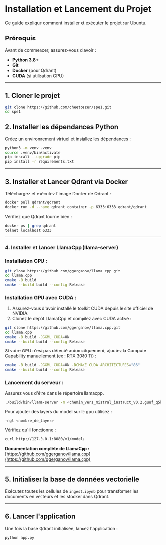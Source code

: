 # Installation et Lancement du Projet

Ce guide explique comment installer et exécuter le projet sur Ubuntu.

## Prérequis

Avant de commencer, assurez-vous d'avoir :
- **Python 3.8+**
- **Git**
- **Docker** (pour Qdrant)
- **CUDA** (si utilisation GPU)

---

## 1. Cloner le projet

```bash
git clone https://github.com/cheetoszer/spe1.git
cd spe1
```

## 2. Installer les dépendances Python

Créez un environnement virtuel et installez les dépendances :

```bash
python3 -m venv .venv
source .venv/bin/activate
pip install --upgrade pip
pip install -r requirements.txt
```

---

## 3. Installer et Lancer Qdrant via Docker

Téléchargez et exécutez l'image Docker de Qdrant :

```bash
docker pull qdrant/qdrant
docker run -d --name qdrant_container -p 6333:6333 qdrant/qdrant
```

Vérifiez que Qdrant tourne bien :

```bash
docker ps | grep qdrant
telnet localhost 6333
```

---

### 4. Installer et Lancer LlamaCpp (llama-server)

### Installation CPU :

```bash
git clone https://github.com/ggerganov/llama.cpp.git
cd llama.cpp
cmake -B build
cmake --build build --config Release
```

### Installation GPU avec CUDA :

1. Assurez-vous d'avoir installé le toolkit CUDA depuis le site officiel de NVIDIA.
2. Clonez le dépôt LlamaCpp et compilez avec CUDA activé :

```bash
git clone https://github.com/ggerganov/llama.cpp.git
cd llama.cpp
cmake -B build -DGGML_CUDA=ON
cmake --build build --config Release
```

Si votre GPU n'est pas détecté automatiquement, ajoutez la Compute Capability manuellement (ex : RTX 3080 Ti) :

```bash
cmake -B build -DGGML_CUDA=ON -DCMAKE_CUDA_ARCHITECTURES="86"
cmake --build build --config Release
```

### Lancement du serveur :

Assurez vous d'être dans le répertoire llamacpp.

```bash
./build/bin/llama-server -m <chemin_vers_mistral_instruct_v0.2.guuf_q5km.gguf>
```
Pour ajouter des layers du model sur le gpu utilisez :

```bash 
-ngl <nombre_de_layer>
```

Vérifiez qu'il fonctionne :

```bash
curl http://127.0.0.1:8080/v1/models
```

**Documentation complète de LlamaCpp :** [https://github.com/ggerganov/llama.cpp](https://github.com/ggerganov/llama.cpp)

---

## 5. Initialiser la base de données vectorielle

Exécutez toutes les cellules de `ingest.ipynb` pour transformer les documents en vecteurs et les stocker dans Qdrant.

---

## 6. Lancer l'application

Une fois la base Qdrant initialisée, lancez l'application :

```bash
python app.py
```